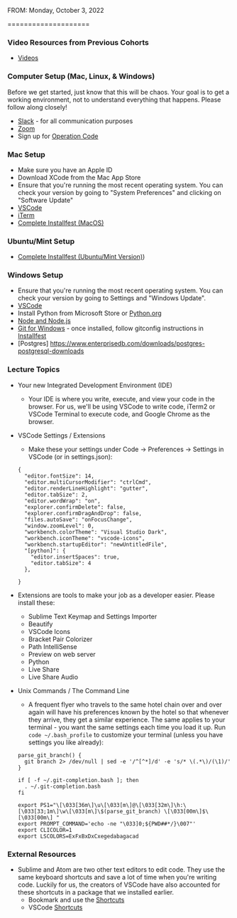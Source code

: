 FROM: Monday, October 3, 2022

====================
### Video Resources from Previous Cohorts
- [Videos](https://www.youtube.com/channel/UCASZ7zW_Egu0T4KG3YEdGfw/playlists)



### Computer Setup (Mac, Linux, & Windows)
Before we get started, just know that this will be chaos. Your goal is to get a working environment, not to understand everything that happens. Please follow along closely!
* [Slack](https://slack.com/downloads) - for all communication purposes
* [Zoom](https://zoom.us/support/download)
* Sign up for [Operation Code](https://operationcode.org/join)

### Mac Setup
* Make sure you have an Apple ID
* Download XCode from the Mac App Store
* Ensure that you're running the most recent operating system. You can check your version by going to "System Preferences" and clicking on "Software Update"
* [VSCode](https://code.visualstudio.com/download)
* [iTerm](https://www.iterm2.com/downloads.html)
* [Complete Installfest (MacOS)](./lecture-materials/installfest.md)

### Ubuntu/Mint Setup
* [Complete Installfest (Ubuntu/Mint Version)](./lecture-materials/installfest_ubuntu.md))

### Windows Setup
* Ensure that you're running the most recent operating system. You can check your version by going to Settings and "Windows Update".
* [VSCode](https://code.visualstudio.com/download)
* Install Python from Microsoft Store or [Python.org](https://www.python.org/downloads/windows/)
* [Node and Node.js](https://docs.npmjs.com/downloading-and-installing-node-js-and-npm#windows-node-version-managers)
* [Git for Windows](https://git-scm.com/download/win) - once installed, follow gitconfig instructions in [Installfest](https://github.com/deltaplatoonew/curriculum/blob/master/Module-1--Javascript-and-Python-Fundamentals/wk-01--Setup/lecture-materials/installfest.md)
* [Postgres] https://www.enterprisedb.com/downloads/postgres-postgresql-downloads

### Lecture Topics
* Your new Integrated Development Environment (IDE)
  * Your IDE is where you write, execute, and view your code in the browser. For us, we'll be using VSCode to write code, iTerm2 or VSCode Terminal to execute code, and Google Chrome as the browser.

* VSCode Settings / Extensions
  * Make these your settings under Code -> Preferences -> Settings in VSCode (or in settings.json):
  ```
  {
    "editor.fontSize": 14,
    "editor.multiCursorModifier": "ctrlCmd",
    "editor.renderLineHighlight": "gutter",
    "editor.tabSize": 2,
    "editor.wordWrap": "on",
    "explorer.confirmDelete": false,
    "explorer.confirmDragAndDrop": false,
    "files.autoSave": "onFocusChange",
    "window.zoomLevel": 0,
    "workbench.colorTheme": "Visual Studio Dark",
    "workbench.iconTheme": "vscode-icons",
    "workbench.startupEditor": "newUntitledFile",
    "[python]": {
      "editor.insertSpaces": true,
      "editor.tabSize": 4
    },

  }
  ```
* Extensions are tools to make your job as a developer easier. Please install these:
  * Sublime Text Keymap and Settings Importer
  * Beautify
  * VSCode Icons
  * Bracket Pair Colorizer
  * Path IntelliSense
  * Preview on web server
  * Python
  * Live Share
  * Live Share Audio

* Unix Commands / The Command Line
  * A frequent flyer who travels to the same hotel chain over and over again will have his preferences known by the hotel so that whenever they arrive, they get a similar experience. The same applies to your terminal - you want the same settings each time you load it up. Run `code ~/.bash_profile` to customize your terminal (unless you have settings you like already):
  ```
  parse_git_branch() {
    git branch 2> /dev/null | sed -e '/^[^*]/d' -e 's/* \(.*\)/(\1)/'
  }

  if [ -f ~/.git-completion.bash ]; then
    . ~/.git-completion.bash
  fi

  export PS1="\[\033[36m\]\u\[\033[m\]@\[\033[32m\]\h:\[\033[33;1m\]\w\[\033[m\]\$(parse_git_branch) \[\033[00m\]$\[\033[00m\] "
  export PROMPT_COMMAND='echo -ne "\033]0;${PWD##*/}\007"'
  export CLICOLOR=1
  export LSCOLORS=ExFxBxDxCxegedabagacad
  ```

### External Resources
* Sublime and Atom are two other text editors to edit code. They use the same keyboard shortcuts and save a lot of time when you're writing code. Luckily for us, the creators of VSCode have also accounted for these shortcuts in a package that we installed earlier.
  * Bookmark and use the [Shortcuts](https://www.shortcutfoo.com/app/dojos/sublime-text-3-mac/cheatsheet)
  * VSCode [Shortcuts](https://code.visualstudio.com/shortcuts/keyboard-shortcuts-macos.pdf)
